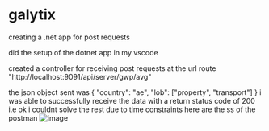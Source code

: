 # galytix
creating a .net app for post requests

did the setup of the dotnet app in my vscode

created a controller for receiving post requests at the url route "http://localhost:9091/api/server/gwp/avg"

the json object sent was
{
     "country": "ae",
     "lob": ["property", "transport"]
 }
i was able to successfully receive the data with a return status code of 200 i.e ok
i couldnt solve the rest due to time constraints
here are the ss of the postman 
![image](https://github.com/shreyanshtiwari02/galytix/assets/81490172/3dab85c2-1c6c-492e-885f-b198b6b55bc4)
